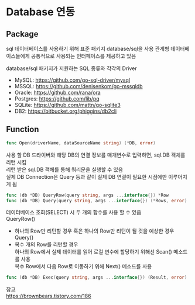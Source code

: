 # Database 연동

## Package
sql 데이터베이스를 사용하기 위해 표준 패키지 database/sql을 사용
관계형 데이터베이스들에게 공통적으로 사용되는 인터페이스를 제공하고 있음

database/sql 패키지가 지원하는 SQL 종류와 각각의 Driver
- MySQL: https://github.com/go-sql-driver/mysql
- MSSQL: https://github.com/denisenkom/go-mssqldb
- Oracle: https://github.com/rana/ora
- Postgres: https://github.com/lib/pq
- SQLite: https://github.com/mattn/go-sqlite3
- DB2: https://bitbucket.org/phiggins/db2cli

## Function
```go
func Open(driverName, dataSourceName string) (*DB, error)
```
사용 할 DB 드라이버와 해당 DB의 연결 정보를 매개변수로 입력하면, sql.DB 객체를 리턴 시킴  
리턴 받은 sql.DB 객체를 통해 쿼리문을 실행할 수 있음  
실제 DB Connection은 Query 등과 같이 실제 DB 연결이 필요한 시점에만 이루어지게 됨  

```go
func (db *DB) QueryRow(query string, args ...interface{}) *Row
func (db *DB) Query(query string, args ...interface{}) (*Rows, error)
```
데이터베이스 조회(SELECT) 시 두 개의 함수를 사용 할 수 있음  
QueryRow()  
- 하나의 Row만 리턴할 경우 혹은 하나의 Row만 리턴이 될 것을 예상한 경우  
Query()  
- 복수 개의 Row를 리턴할 경우  
하나의 Row에서 실제 데이터를 읽어 로컬 변수에 할당하기 위해선 Scan() 메소드를 사용  
복수 Row에서 다음 Row로 이동하기 위해 Next() 메소드를 사용  
  
```go
func (db *DB) Exec(query string, args ...interface{}) (Result, error)
```

  
  
참고  
https://brownbears.tistory.com/186
